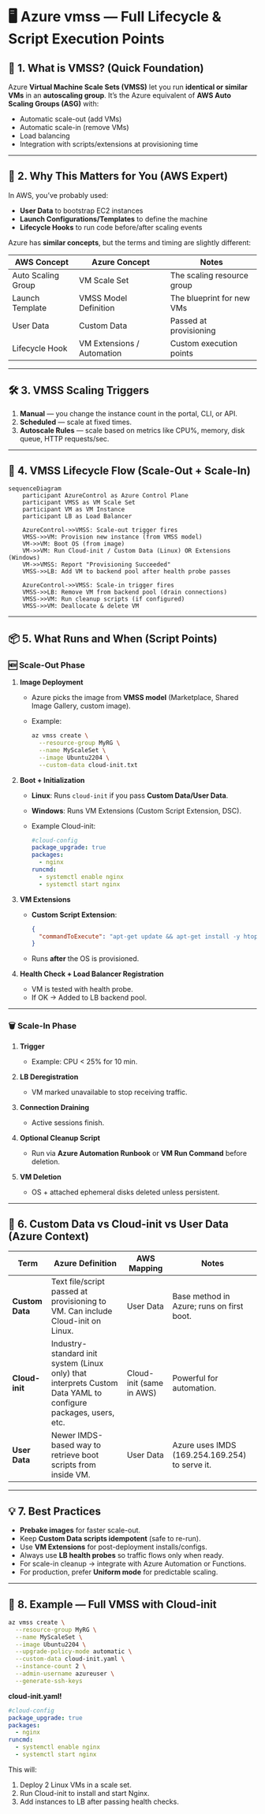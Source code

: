 # 🖥️ Azure vmss — Full Lifecycle & Script Execution Points

## 🌟 1. What is VMSS? (Quick Foundation)

Azure **Virtual Machine Scale Sets (VMSS)** let you run **identical or similar VMs** in an **autoscaling group**.
It’s the Azure equivalent of **AWS Auto Scaling Groups (ASG)** with:

- Automatic scale-out (add VMs)
- Automatic scale-in (remove VMs)
- Load balancing
- Integration with scripts/extensions at provisioning time

---

## 🧠 2. Why This Matters for You (AWS Expert)

In AWS, you’ve probably used:

- **User Data** to bootstrap EC2 instances
- **Launch Configurations/Templates** to define the machine
- **Lifecycle Hooks** to run code before/after scaling events

Azure has **similar concepts**, but the terms and timing are slightly different:

| AWS Concept        | Azure Concept              | Notes                      |
| ------------------ | -------------------------- | -------------------------- |
| Auto Scaling Group | VM Scale Set               | The scaling resource group |
| Launch Template    | VMSS Model Definition      | The blueprint for new VMs  |
| User Data          | Custom Data                | Passed at provisioning     |
| Lifecycle Hook     | VM Extensions / Automation | Custom execution points    |

---

## 🛠 3. VMSS Scaling Triggers

1. **Manual** — you change the instance count in the portal, CLI, or API.
2. **Scheduled** — scale at fixed times.
3. **Autoscale Rules** — scale based on metrics like CPU%, memory, disk queue, HTTP requests/sec.

---

## 🔄 4. VMSS Lifecycle Flow (Scale-Out + Scale-In)

```mermaid
sequenceDiagram
    participant AzureControl as Azure Control Plane
    participant VMSS as VM Scale Set
    participant VM as VM Instance
    participant LB as Load Balancer

    AzureControl->>VMSS: Scale-out trigger fires
    VMSS->>VM: Provision new instance (from VMSS model)
    VM->>VM: Boot OS (from image)
    VM->>VM: Run Cloud-init / Custom Data (Linux) OR Extensions (Windows)
    VM->>VMSS: Report "Provisioning Succeeded"
    VMSS->>LB: Add VM to backend pool after health probe passes

    AzureControl->>VMSS: Scale-in trigger fires
    VMSS->>LB: Remove VM from backend pool (drain connections)
    VMSS->>VM: Run cleanup scripts (if configured)
    VMSS->>VM: Deallocate & delete VM
```

---

## 📦 5. What Runs and When (Script Points)

### 🆕 **Scale-Out Phase**

1. **Image Deployment**

   - Azure picks the image from **VMSS model** (Marketplace, Shared Image Gallery, custom image).
   - Example:

     ```bash
     az vmss create \
       --resource-group MyRG \
       --name MyScaleSet \
       --image Ubuntu2204 \
       --custom-data cloud-init.txt
     ```

2. **Boot + Initialization**

   - **Linux**: Runs `cloud-init` if you pass **Custom Data/User Data**.
   - **Windows**: Runs VM Extensions (Custom Script Extension, DSC).
   - Example Cloud-init:

     ```yaml
     #cloud-config
     package_upgrade: true
     packages:
       - nginx
     runcmd:
       - systemctl enable nginx
       - systemctl start nginx
     ```

3. **VM Extensions**

   - **Custom Script Extension**:

     ```json
     {
       "commandToExecute": "apt-get update && apt-get install -y htop"
     }
     ```

   - Runs **after** the OS is provisioned.

4. **Health Check + Load Balancer Registration**

   - VM is tested with health probe.
   - If OK → Added to LB backend pool.

---

### 🗑 **Scale-In Phase**

1. **Trigger**

   - Example: CPU < 25% for 10 min.

2. **LB Deregistration**

   - VM marked unavailable to stop receiving traffic.

3. **Connection Draining**

   - Active sessions finish.

4. **Optional Cleanup Script**

   - Run via **Azure Automation Runbook** or **VM Run Command** before deletion.

5. **VM Deletion**

   - OS + attached ephemeral disks deleted unless persistent.

---

## 🧩 6. Custom Data vs Cloud-init vs User Data (Azure Context)

| Term            | Azure Definition                                                                                               | AWS Mapping              | Notes                                          |
| --------------- | -------------------------------------------------------------------------------------------------------------- | ------------------------ | ---------------------------------------------- |
| **Custom Data** | Text file/script passed at provisioning to VM. Can include Cloud-init on Linux.                                | User Data                | Base method in Azure; runs on first boot.      |
| **Cloud-init**  | Industry-standard init system (Linux only) that interprets Custom Data YAML to configure packages, users, etc. | Cloud-init (same in AWS) | Powerful for automation.                       |
| **User Data**   | Newer IMDS-based way to retrieve boot scripts from inside VM.                                                  | User Data                | Azure uses IMDS (169.254.169.254) to serve it. |

---

## 💡 7. Best Practices

- **Prebake images** for faster scale-out.
- Keep **Custom Data scripts idempotent** (safe to re-run).
- Use **VM Extensions** for post-deployment installs/configs.
- Always use **LB health probes** so traffic flows only when ready.
- For scale-in cleanup → integrate with Azure Automation or Functions.
- For production, prefer **Uniform mode** for predictable scaling.

---

## 📌 8. Example — Full VMSS with Cloud-init

```bash
az vmss create \
  --resource-group MyRG \
  --name MyScaleSet \
  --image Ubuntu2204 \
  --upgrade-policy-mode automatic \
  --custom-data cloud-init.yaml \
  --instance-count 2 \
  --admin-username azureuser \
  --generate-ssh-keys
```

**cloud-init.yaml!**

```yaml
#cloud-config
package_upgrade: true
packages:
  - nginx
runcmd:
  - systemctl enable nginx
  - systemctl start nginx
```

This will:

1. Deploy 2 Linux VMs in a scale set.
2. Run Cloud-init to install and start Nginx.
3. Add instances to LB after passing health checks.
